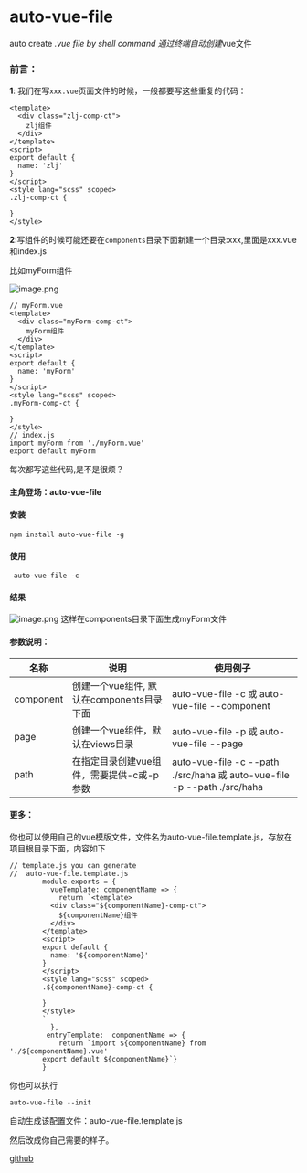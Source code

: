 # auto-vue-file

auto create *.vue file by shell command
通过终端自动创建*vue文件

### 前言：

**1**: 我们在写`xxx.vue`页面文件的时候，一般都要写这些重复的代码：
```
<template>
  <div class="zlj-comp-ct">
    zlj组件
  </div>
</template>
<script>
export default {
  name: 'zlj'
}
</script>
<style lang="scss" scoped>
.zlj-comp-ct {

}
</style>

```
**2**:写组件的时候可能还要在`components`目录下面新建一个目录:xxx,里面是xxx.vue和index.js

比如myForm组件

![image.png](https://upload-images.jianshu.io/upload_images/6036420-1db0e2394090f73d.png?imageMogr2/auto-orient/strip%7CimageView2/2/w/1240)

```
// myForm.vue
<template>
  <div class="myForm-comp-ct">
    myForm组件
  </div>
</template>
<script>
export default {
  name: 'myForm'
}
</script>
<style lang="scss" scoped>
.myForm-comp-ct {

}
</style>
// index.js
import myForm from './myForm.vue'
export default myForm

```

每次都写这些代码,是不是很烦？

#### 主角登场：auto-vue-file

#### 安装

```$xslt
npm install auto-vue-file -g
```

#### 使用

```
 auto-vue-file -c
```

#### 结果

![image.png](https://upload-images.jianshu.io/upload_images/6036420-cbc01e3f811b4210.png?imageMogr2/auto-orient/strip%7CimageView2/2/w/1240)
这样在components目录下面生成myForm文件

#### 参数说明：

名称 | 说明 | 使用例子 
---- | ---  | ---
component | 创建一个vue组件, 默认在components目录下面 | auto-vue-file -c 或 auto-vue-file --component
page |  创建一个vue组件，默认在views目录 | auto-vue-file -p 或 auto-vue-file --page
path |  在指定目录创建vue组件，需要提供-c或-p参数|  auto-vue-file -c --path ./src/haha 或  auto-vue-file -p --path ./src/haha

#### 更多：

你也可以使用自己的vue模版文件，文件名为auto-vue-file.template.js，存放在项目根目录下面，内容如下

```
// template.js you can generate
//  auto-vue-file.template.js
        module.exports = {
          vueTemplate: componentName => {
            return `<template>
          <div class="${componentName}-comp-ct">
            ${componentName}组件
          </div>
        </template>
        <script>
        export default {
          name: '${componentName}'
        }
        </script>
        <style lang="scss" scoped>
        .${componentName}-comp-ct {
        
        }
        </style>
        `
          },
         entryTemplate:  componentName => {
            return `import ${componentName} from './${componentName}.vue'
        export default ${componentName}`}
        }

```

你也可以执行

```$xslt
auto-vue-file --init
```

自动生成该配置文件：auto-vue-file.template.js

然后改成你自己需要的样子。

[github](https://github.com/huoguozhang/auto-vue-file)


